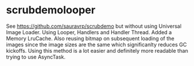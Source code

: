 # scrubdemolooper

See https://github.com/sauravrp/scrubdemo but without using Universal Image Loader. Using Looper, Handlers and Handler Thread. Added a Memory LruCache. Also reusing bitmap on subsequent loading of the images since the image sizes are the same which significanlty reduces GC kickoffs. Using this method is a lot easier and definitely more readable than trying to use AsyncTask.
